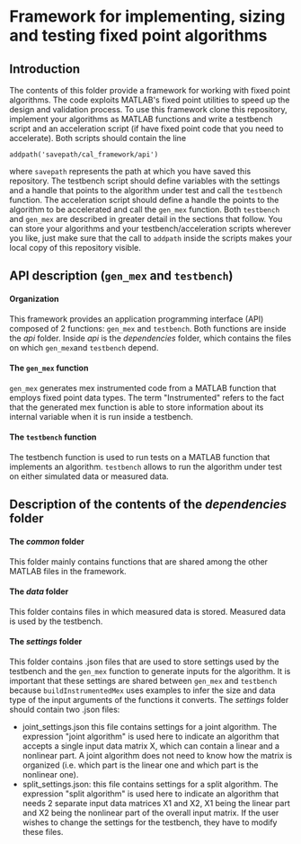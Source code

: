 # Framework for implementing, sizing and testing fixed point algorithms

## Introduction
The contents of this folder provide a framework for working with fixed point algorithms.
The code exploits MATLAB's fixed point utilities to speed up the design and validation process.
To use this framework clone this repository, implement your algorithms as MATLAB functions and write a
testbench script and an acceleration script (if have fixed point code that you need to accelerate).
Both scripts should contain the line   
   
`addpath('savepath/cal_framework/api')`   
   
where `savepath` represents the path at which you have saved this repository. The testbench script
should define variables with the settings and a handle that points to the algorithm under test and
call the `testbench` function. The acceleration script should define a handle the points to the
algorithm to be accelerated and call the `gen_mex` function. Both `testbench` and `gen_mex` are
described in greater detail in the sections that follow.
You can store your algorithms and your testbench/acceleration scripts wherever you like, just make
sure that the call to `addpath` inside the scripts makes your local copy of this repository visible.


## API description (`gen_mex` and `testbench`)
#### Organization
This framework provides an application programming interface (API) composed of 2 functions:
`gen_mex` and `testbench`. Both functions are inside the *api* folder. Inside *api* is
the *dependencies* folder, which contains the files on which `gen_mex`and `testbench` depend.

#### The `gen_mex` function
`gen_mex` generates mex instrumented code from a MATLAB function that employs fixed point
data types. The term "Instrumented" refers to the fact that the generated mex function is
able to store information about its internal variable when it is run inside a testbench.

#### The `testbench` function
The testbench function is used to run tests on a MATLAB function that implements an algorithm.
`testbench` allows to run the algorithm under test on either simulated data or measured data.


## Description of the contents of the *dependencies* folder 
#### The *common* folder
This folder mainly contains functions that are shared among the other MATLAB files in the framework.

#### The *data* folder
This folder contains files in which measured data is stored. Measured data is used by the testbench.

#### The *settings* folder
This folder contains .json files that are used to store settings used by the testbench and the 
`gen_mex` function to generate inputs for the algorithm. It is important that these settings are
shared between `gen_mex` and `testbench` because `buildInstrumentedMex` uses examples
to infer the size and data type of the input arguments of the functions it converts.
The *settings* folder should contain two .json files:
- joint_settings.json this file contains settings for a joint algorithm. The expression "joint
  algorithm" is used here to indicate an algorithm that accepts a single input data matrix X, which
  can contain a linear and a nonlinear part. A joint algorithm does not need to know how the matrix
  is organized (i.e. which part is the linear one and which part is the nonlinear one).
- split_settings.json: this file contains settings for a split algorithm. The expression "split
  algorithm" is used here to indicate an algorithm that needs 2 separate input data matrices X1 and X2,
  X1 being the linear part and X2 being the nonlinear part of the overall input matrix.
If the user wishes to change the settings for the testbench, they have to modify these files.
